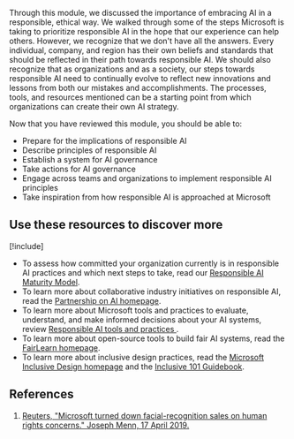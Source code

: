Through this module, we discussed the importance of embracing AI in a responsible, ethical way. We walked through some of the steps Microsoft is taking to prioritize responsible AI in the hope that our experience can help others. However, we recognize that we don't have all the answers. Every individual, company, and region has their own beliefs and standards that should be reflected in their path towards responsible AI. We should also recognize that as organizations and as a society, our steps towards responsible AI need to continually evolve to reflect new innovations and lessons from both our mistakes and accomplishments. The processes, tools, and resources mentioned can be a starting point from which organizations can create their own AI strategy.

Now that you have reviewed this module, you should be able to:

* Prepare for the implications of responsible AI
* Describe principles of responsible AI
* Establish a system for AI governance
* Take actions for AI governance
* Engage across teams and organizations to implement responsible AI principles
* Take inspiration from how responsible AI is approached at Microsoft

## Use these resources to discover more

[!include[](../../../includes/open-link-in-new-tab-note.md)]

* To assess how committed your organization currently is in responsible AI practices and which next steps to take, read our [Responsible AI Maturity Model](https://www.microsoft.com/research/publication/responsible-ai-maturity-model/).
* To learn more about collaborative industry initiatives on responsible AI, read the [Partnership on AI homepage](https://partnershiponai.org/).
* To learn more about Microsoft tools and practices to evaluate, understand, and make informed decisions about your AI systems, review [Responsible AI tools and practices ](https://www.microsoft.com/ai/tools-practices).
* To learn more about open-source tools to build fair AI systems, read the [FairLearn homepage](https://fairlearn.org/).
* To learn more about inclusive design practices, read the [Microsoft Inclusive Design homepage](https://inclusive.microsoft.design/) and the [Inclusive 101 Guidebook](https://download.microsoft.com/download/b/0/d/b0d4bf87-09ce-4417-8f28-d60703d672ed/inclusive_toolkit_manual_final.pdf).

## References

1. [Reuters, "Microsoft turned down facial-recognition sales on human rights concerns." Joseph Menn, 17 April 2019.](https://www.reuters.com/article/us-microsoft-ai-idUSKCN1RS2FV)  